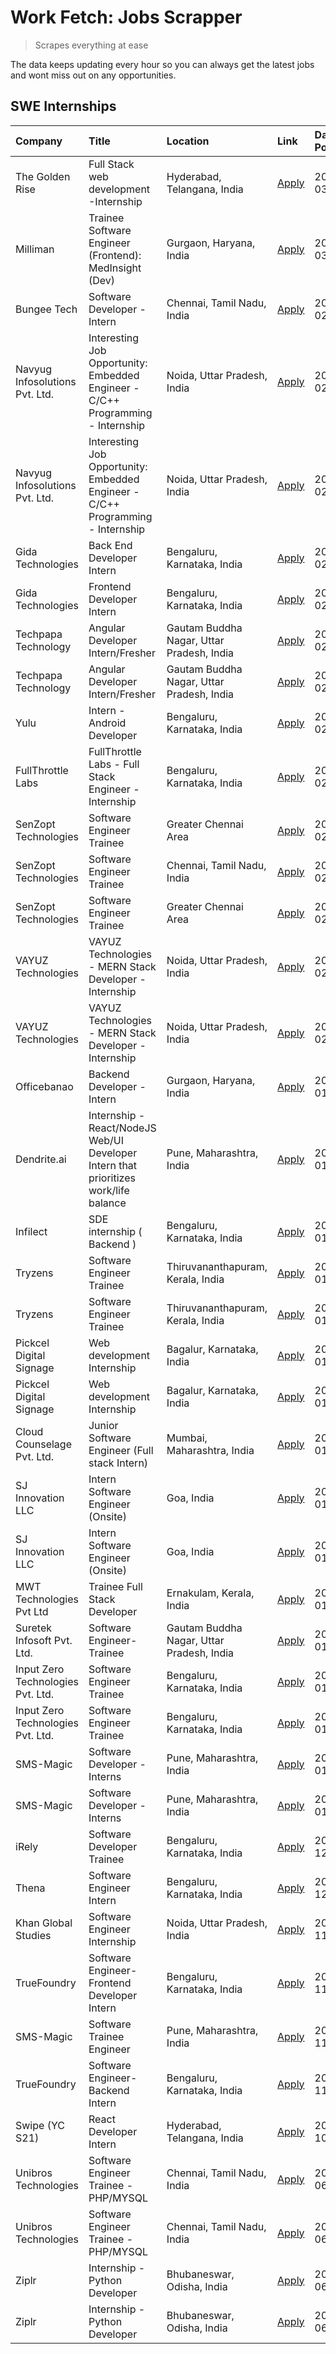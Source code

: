 # Work Fetch: Jobs Scrapper
> Scrapes everything at ease

The data keeps updating every hour so you can always get the latest jobs and wont miss out on any opportunities.

## SWE Internships
<!--START_SECTION:workfetch-->
| Company                           | Title                                                                                | Location                                  | Link                                                                                                                                                                                                                                                                                                           | Date Posted   |
|:----------------------------------|:-------------------------------------------------------------------------------------|:------------------------------------------|:---------------------------------------------------------------------------------------------------------------------------------------------------------------------------------------------------------------------------------------------------------------------------------------------------------------|:--------------|
| The Golden Rise                   | Full Stack web development -Internship                                               | Hyderabad, Telangana, India               | [Apply](https://in.linkedin.com/jobs/view/full-stack-web-development-internship-at-the-golden-rise-3847033236?position=36&pageNum=0&refId=tevhFXOPygzRqraqg8ILxw%3D%3D&trackingId=a3p7OUmMBqK4JVdMQzjz4Q%3D%3D&trk=public_jobs_jserp-result_search-card)                                                       | 2024-03-05    |
| Milliman                          | Trainee Software Engineer (Frontend): MedInsight (Dev)                               | Gurgaon, Haryana, India                   | [Apply](https://in.linkedin.com/jobs/view/trainee-software-engineer-frontend-medinsight-dev-at-milliman-3792874280?position=5&pageNum=0&refId=tevhFXOPygzRqraqg8ILxw%3D%3D&trackingId=6UliBdNMW7tiUa359SwjBw%3D%3D&trk=public_jobs_jserp-result_search-card)                                                   | 2024-03-01    |
| Bungee Tech                       | Software Developer - Intern                                                          | Chennai, Tamil Nadu, India                | [Apply](https://in.linkedin.com/jobs/view/software-developer-intern-at-bungee-tech-3842220746?position=46&pageNum=0&refId=tevhFXOPygzRqraqg8ILxw%3D%3D&trackingId=4v7owFsPR3NWU4Z2zxhIVg%3D%3D&trk=public_jobs_jserp-result_search-card)                                                                       | 2024-02-28    |
| Navyug Infosolutions Pvt. Ltd.    | Interesting Job Opportunity: Embedded Engineer - C/C++ Programming - Internship      | Noida, Uttar Pradesh, India               | [Apply](https://in.linkedin.com/jobs/view/interesting-job-opportunity-embedded-engineer-c-c%2B%2B-programming-internship-at-navyug-infosolutions-pvt-ltd-3833888454?position=60&pageNum=0&refId=tevhFXOPygzRqraqg8ILxw%3D%3D&trackingId=3dJ1ZQr7XzIQe6NhtLIQdA%3D%3D&trk=public_jobs_jserp-result_search-card) | 2024-02-24    |
| Navyug Infosolutions Pvt. Ltd.    | Interesting Job Opportunity: Embedded Engineer - C/C++ Programming - Internship      | Noida, Uttar Pradesh, India               | [Apply](https://in.linkedin.com/jobs/view/interesting-job-opportunity-embedded-engineer-c-c%2B%2B-programming-internship-at-navyug-infosolutions-pvt-ltd-3833888454?position=10&pageNum=5&refId=GVKkehbt5XhDXVvx4Jg5nw%3D%3D&trackingId=JnqDtR8X0fxc6vJslBVYPA%3D%3D&trk=public_jobs_jserp-result_search-card) | 2024-02-24    |
| Gida Technologies                 | Back End Developer Intern                                                            | Bengaluru, Karnataka, India               | [Apply](https://in.linkedin.com/jobs/view/back-end-developer-intern-at-gida-technologies-3836849295?position=45&pageNum=0&refId=tevhFXOPygzRqraqg8ILxw%3D%3D&trackingId=mpJydwzvna1z3qKXZRldbQ%3D%3D&trk=public_jobs_jserp-result_search-card)                                                                 | 2024-02-23    |
| Gida Technologies                 | Frontend Developer Intern                                                            | Bengaluru, Karnataka, India               | [Apply](https://in.linkedin.com/jobs/view/frontend-developer-intern-at-gida-technologies-3836040945?position=11&pageNum=0&refId=tevhFXOPygzRqraqg8ILxw%3D%3D&trackingId=JxPuJJiS1jcI2XWnDFTFRA%3D%3D&trk=public_jobs_jserp-result_search-card)                                                                 | 2024-02-21    |
| Techpapa Technology               | Angular Developer Intern/Fresher                                                     | Gautam Buddha Nagar, Uttar Pradesh, India | [Apply](https://in.linkedin.com/jobs/view/angular-developer-intern-fresher-at-techpapa-technology-3834305862?position=52&pageNum=0&refId=tevhFXOPygzRqraqg8ILxw%3D%3D&trackingId=kwxt9QHcsI0SzBlM0RHn9g%3D%3D&trk=public_jobs_jserp-result_search-card)                                                        | 2024-02-20    |
| Techpapa Technology               | Angular Developer Intern/Fresher                                                     | Gautam Buddha Nagar, Uttar Pradesh, India | [Apply](https://in.linkedin.com/jobs/view/angular-developer-intern-fresher-at-techpapa-technology-3834305862?position=2&pageNum=5&refId=GVKkehbt5XhDXVvx4Jg5nw%3D%3D&trackingId=99QAuXh%2BF3a659uo2Hz%2Bqw%3D%3D&trk=public_jobs_jserp-result_search-card)                                                     | 2024-02-20    |
| Yulu                              | Intern - Android Developer                                                           | Bengaluru, Karnataka, India               | [Apply](https://in.linkedin.com/jobs/view/intern-android-developer-at-yulu-3834459982?position=48&pageNum=0&refId=tevhFXOPygzRqraqg8ILxw%3D%3D&trackingId=Hj8kjQ2L%2F4sIEqKq8h3zTA%3D%3D&trk=public_jobs_jserp-result_search-card)                                                                             | 2024-02-19    |
| FullThrottle Labs                 | FullThrottle Labs - Full Stack Engineer - Internship                                 | Bengaluru, Karnataka, India               | [Apply](https://in.linkedin.com/jobs/view/fullthrottle-labs-full-stack-engineer-internship-at-fullthrottle-labs-3829636016?position=50&pageNum=0&refId=tevhFXOPygzRqraqg8ILxw%3D%3D&trackingId=RFu%2Bp2cGAhLzqRXq2BR3UQ%3D%3D&trk=public_jobs_jserp-result_search-card)                                        | 2024-02-17    |
| SenZopt Technologies              | Software Engineer Trainee                                                            | Greater Chennai Area                      | [Apply](https://in.linkedin.com/jobs/view/software-engineer-trainee-at-senzopt-technologies-3827688781?position=27&pageNum=0&refId=tevhFXOPygzRqraqg8ILxw%3D%3D&trackingId=JeUCT3cKcj6pad0fNa6Uwg%3D%3D&trk=public_jobs_jserp-result_search-card)                                                              | 2024-02-12    |
| SenZopt Technologies              | Software Engineer Trainee                                                            | Chennai, Tamil Nadu, India                | [Apply](https://in.linkedin.com/jobs/view/software-engineer-trainee-at-senzopt-technologies-3827686880?position=40&pageNum=0&refId=tevhFXOPygzRqraqg8ILxw%3D%3D&trackingId=C3VgwQ%2FK58Gw0VqRDNcqww%3D%3D&trk=public_jobs_jserp-result_search-card)                                                            | 2024-02-12    |
| SenZopt Technologies              | Software Engineer Trainee                                                            | Greater Chennai Area                      | [Apply](https://in.linkedin.com/jobs/view/software-engineer-trainee-at-senzopt-technologies-3827688781?position=2&pageNum=2&refId=ZZkafoJlsXFYRbiMeXAGkw%3D%3D&trackingId=%2FvmuH1cwW%2BTANNgUkNjS0Q%3D%3D&trk=public_jobs_jserp-result_search-card)                                                           | 2024-02-12    |
| VAYUZ Technologies                | VAYUZ Technologies - MERN Stack Developer - Internship                               | Noida, Uttar Pradesh, India               | [Apply](https://in.linkedin.com/jobs/view/vayuz-technologies-mern-stack-developer-internship-at-vayuz-technologies-3822619356?position=53&pageNum=0&refId=tevhFXOPygzRqraqg8ILxw%3D%3D&trackingId=JEgHDDP8FUQ4i2bXCBjasg%3D%3D&trk=public_jobs_jserp-result_search-card)                                       | 2024-02-10    |
| VAYUZ Technologies                | VAYUZ Technologies - MERN Stack Developer - Internship                               | Noida, Uttar Pradesh, India               | [Apply](https://in.linkedin.com/jobs/view/vayuz-technologies-mern-stack-developer-internship-at-vayuz-technologies-3822619356?position=3&pageNum=5&refId=GVKkehbt5XhDXVvx4Jg5nw%3D%3D&trackingId=M%2BT26w5zq6ggf3CcDIgK%2BA%3D%3D&trk=public_jobs_jserp-result_search-card)                                    | 2024-02-10    |
| Officebanao                       | Backend Developer - Intern                                                           | Gurgaon, Haryana, India                   | [Apply](https://in.linkedin.com/jobs/view/backend-developer-intern-at-officebanao-3814263731?position=19&pageNum=0&refId=tevhFXOPygzRqraqg8ILxw%3D%3D&trackingId=vZlkP5LjU1bmOdSwq4bgnA%3D%3D&trk=public_jobs_jserp-result_search-card)                                                                        | 2024-01-31    |
| Dendrite.ai                       | Internship - React/NodeJS Web/UI Developer Intern that prioritizes work/life balance | Pune, Maharashtra, India                  | [Apply](https://in.linkedin.com/jobs/view/internship-react-nodejs-web-ui-developer-intern-that-prioritizes-work-life-balance-at-dendrite-ai-3818948068?position=25&pageNum=0&refId=tevhFXOPygzRqraqg8ILxw%3D%3D&trackingId=crUqN%2BuBiMb7cdwtsvbXsg%3D%3D&trk=public_jobs_jserp-result_search-card)            | 2024-01-31    |
| Infilect                          | SDE internship ( Backend )                                                           | Bengaluru, Karnataka, India               | [Apply](https://in.linkedin.com/jobs/view/sde-internship-backend-at-infilect-3815120558?position=20&pageNum=0&refId=tevhFXOPygzRqraqg8ILxw%3D%3D&trackingId=tGvTwbQ6GgD4ebBW8CIYlA%3D%3D&trk=public_jobs_jserp-result_search-card)                                                                             | 2024-01-25    |
| Tryzens                           | Software Engineer Trainee                                                            | Thiruvananthapuram, Kerala, India         | [Apply](https://in.linkedin.com/jobs/view/software-engineer-trainee-at-tryzens-3809363491?position=32&pageNum=0&refId=tevhFXOPygzRqraqg8ILxw%3D%3D&trackingId=8xnH4QzBl2jPv29Jm0lnIg%3D%3D&trk=public_jobs_jserp-result_search-card)                                                                           | 2024-01-18    |
| Tryzens                           | Software Engineer Trainee                                                            | Thiruvananthapuram, Kerala, India         | [Apply](https://in.linkedin.com/jobs/view/software-engineer-trainee-at-tryzens-3809363491?position=7&pageNum=2&refId=ZZkafoJlsXFYRbiMeXAGkw%3D%3D&trackingId=1NPpUAliUN8wA4Zzu4WgCg%3D%3D&trk=public_jobs_jserp-result_search-card)                                                                            | 2024-01-18    |
| Pickcel Digital Signage           | Web development Internship                                                           | Bagalur, Karnataka, India                 | [Apply](https://in.linkedin.com/jobs/view/web-development-internship-at-pickcel-digital-signage-3826062393?position=58&pageNum=0&refId=tevhFXOPygzRqraqg8ILxw%3D%3D&trackingId=3KYuXE5dBvvERHKU5kIGJQ%3D%3D&trk=public_jobs_jserp-result_search-card)                                                          | 2024-01-15    |
| Pickcel Digital Signage           | Web development Internship                                                           | Bagalur, Karnataka, India                 | [Apply](https://in.linkedin.com/jobs/view/web-development-internship-at-pickcel-digital-signage-3826062393?position=8&pageNum=5&refId=GVKkehbt5XhDXVvx4Jg5nw%3D%3D&trackingId=s4XSt19cXvq9dnYmcxAKyg%3D%3D&trk=public_jobs_jserp-result_search-card)                                                           | 2024-01-15    |
| Cloud Counselage Pvt. Ltd.        | Junior Software Engineer (Full stack Intern)                                         | Mumbai, Maharashtra, India                | [Apply](https://in.linkedin.com/jobs/view/junior-software-engineer-full-stack-intern-at-cloud-counselage-pvt-ltd-3803132814?position=21&pageNum=0&refId=tevhFXOPygzRqraqg8ILxw%3D%3D&trackingId=DyY2069HSyfCge4eKaViaA%3D%3D&trk=public_jobs_jserp-result_search-card)                                         | 2024-01-11    |
| SJ Innovation LLC                 | Intern Software Engineer (Onsite)                                                    | Goa, India                                | [Apply](https://in.linkedin.com/jobs/view/intern-software-engineer-onsite-at-sj-innovation-llc-3799959011?position=35&pageNum=0&refId=tevhFXOPygzRqraqg8ILxw%3D%3D&trackingId=Dql4ZxP8exQCbUOWEFwP1Q%3D%3D&trk=public_jobs_jserp-result_search-card)                                                           | 2024-01-11    |
| SJ Innovation LLC                 | Intern Software Engineer (Onsite)                                                    | Goa, India                                | [Apply](https://in.linkedin.com/jobs/view/intern-software-engineer-onsite-at-sj-innovation-llc-3799959011?position=10&pageNum=2&refId=ZZkafoJlsXFYRbiMeXAGkw%3D%3D&trackingId=zjw95EDB70Y0JWkqguruJw%3D%3D&trk=public_jobs_jserp-result_search-card)                                                           | 2024-01-11    |
| MWT Technologies Pvt Ltd          | Trainee Full Stack Developer                                                         | Ernakulam, Kerala, India                  | [Apply](https://in.linkedin.com/jobs/view/trainee-full-stack-developer-at-mwt-technologies-pvt-ltd-3800921715?position=6&pageNum=0&refId=tevhFXOPygzRqraqg8ILxw%3D%3D&trackingId=H%2BHlX3oOrtXRTzFyPRHOSA%3D%3D&trk=public_jobs_jserp-result_search-card)                                                      | 2024-01-09    |
| Suretek Infosoft Pvt. Ltd.        | Software Engineer-Trainee                                                            | Gautam Buddha Nagar, Uttar Pradesh, India | [Apply](https://in.linkedin.com/jobs/view/software-engineer-trainee-at-suretek-infosoft-pvt-ltd-3800934643?position=16&pageNum=0&refId=tevhFXOPygzRqraqg8ILxw%3D%3D&trackingId=Dc%2FuQQyqXBg%2BqXSnbOBXMg%3D%3D&trk=public_jobs_jserp-result_search-card)                                                      | 2024-01-09    |
| Input Zero Technologies Pvt. Ltd. | Software Engineer Trainee                                                            | Bengaluru, Karnataka, India               | [Apply](https://in.linkedin.com/jobs/view/software-engineer-trainee-at-input-zero-technologies-pvt-ltd-3800927643?position=26&pageNum=0&refId=tevhFXOPygzRqraqg8ILxw%3D%3D&trackingId=M3qT1eGKXTevVFblsJhusQ%3D%3D&trk=public_jobs_jserp-result_search-card)                                                   | 2024-01-09    |
| Input Zero Technologies Pvt. Ltd. | Software Engineer Trainee                                                            | Bengaluru, Karnataka, India               | [Apply](https://in.linkedin.com/jobs/view/software-engineer-trainee-at-input-zero-technologies-pvt-ltd-3800927643?position=1&pageNum=2&refId=ZZkafoJlsXFYRbiMeXAGkw%3D%3D&trackingId=OuZW6knDD4ffAkTuLuD98w%3D%3D&trk=public_jobs_jserp-result_search-card)                                                    | 2024-01-09    |
| SMS-Magic                         | Software Developer -Interns                                                          | Pune, Maharashtra, India                  | [Apply](https://in.linkedin.com/jobs/view/software-developer-interns-at-sms-magic-3799485343?position=28&pageNum=0&refId=tevhFXOPygzRqraqg8ILxw%3D%3D&trackingId=2%2FzAVz1FxznLByfdrG0qEA%3D%3D&trk=public_jobs_jserp-result_search-card)                                                                      | 2024-01-05    |
| SMS-Magic                         | Software Developer -Interns                                                          | Pune, Maharashtra, India                  | [Apply](https://in.linkedin.com/jobs/view/software-developer-interns-at-sms-magic-3799485343?position=3&pageNum=2&refId=ZZkafoJlsXFYRbiMeXAGkw%3D%3D&trackingId=TZxmRlKvYDbx2d35r%2BH17A%3D%3D&trk=public_jobs_jserp-result_search-card)                                                                       | 2024-01-05    |
| iRely                             | Software Developer Trainee                                                           | Bengaluru, Karnataka, India               | [Apply](https://in.linkedin.com/jobs/view/software-developer-trainee-at-irely-3801577534?position=10&pageNum=0&refId=tevhFXOPygzRqraqg8ILxw%3D%3D&trackingId=WDUnv%2BfGZ7mXV2CHryNBKw%3D%3D&trk=public_jobs_jserp-result_search-card)                                                                          | 2023-12-22    |
| Thena                             | Software Engineer Intern                                                             | Bengaluru, Karnataka, India               | [Apply](https://in.linkedin.com/jobs/view/software-engineer-intern-at-thena-3778731751?position=13&pageNum=0&refId=tevhFXOPygzRqraqg8ILxw%3D%3D&trackingId=s9Fl5hsXlG1gP4VtW4Nc4A%3D%3D&trk=public_jobs_jserp-result_search-card)                                                                              | 2023-12-05    |
| Khan Global Studies               | Software Engineer Internship                                                         | Noida, Uttar Pradesh, India               | [Apply](https://in.linkedin.com/jobs/view/software-engineer-internship-at-khan-global-studies-3766942197?position=44&pageNum=0&refId=tevhFXOPygzRqraqg8ILxw%3D%3D&trackingId=aHzK4LgJYYWwaoB5jyJ4iw%3D%3D&trk=public_jobs_jserp-result_search-card)                                                            | 2023-11-27    |
| TrueFoundry                       | Software Engineer- Frontend Developer Intern                                         | Bengaluru, Karnataka, India               | [Apply](https://in.linkedin.com/jobs/view/software-engineer-frontend-developer-intern-at-truefoundry-3790095058?position=12&pageNum=0&refId=tevhFXOPygzRqraqg8ILxw%3D%3D&trackingId=DxvGIGT%2FOLMvaqeJ4csSrg%3D%3D&trk=public_jobs_jserp-result_search-card)                                                   | 2023-11-24    |
| SMS-Magic                         | Software Trainee Engineer                                                            | Pune, Maharashtra, India                  | [Apply](https://in.linkedin.com/jobs/view/software-trainee-engineer-at-sms-magic-3761409781?position=23&pageNum=0&refId=tevhFXOPygzRqraqg8ILxw%3D%3D&trackingId=yCOCgInUNUlWzjCJ0BFQQg%3D%3D&trk=public_jobs_jserp-result_search-card)                                                                         | 2023-11-16    |
| TrueFoundry                       | Software Engineer-Backend Intern                                                     | Bengaluru, Karnataka, India               | [Apply](https://in.linkedin.com/jobs/view/software-engineer-backend-intern-at-truefoundry-3779508170?position=24&pageNum=0&refId=tevhFXOPygzRqraqg8ILxw%3D%3D&trackingId=d2MyAJg1cfmRy1f3G21k7A%3D%3D&trk=public_jobs_jserp-result_search-card)                                                                | 2023-11-10    |
| Swipe (YC S21)                    | React Developer Intern                                                               | Hyderabad, Telangana, India               | [Apply](https://in.linkedin.com/jobs/view/react-developer-intern-at-swipe-yc-s21-3737600089?position=14&pageNum=0&refId=tevhFXOPygzRqraqg8ILxw%3D%3D&trackingId=deMojdVns66lXoGOJA%2Bnjw%3D%3D&trk=public_jobs_jserp-result_search-card)                                                                       | 2023-10-13    |
| Unibros Technologies              | Software Engineer Trainee - PHP/MYSQL                                                | Chennai, Tamil Nadu, India                | [Apply](https://in.linkedin.com/jobs/view/software-engineer-trainee-php-mysql-at-unibros-technologies-3656599241?position=30&pageNum=0&refId=tevhFXOPygzRqraqg8ILxw%3D%3D&trackingId=A2HTZJOeqpdYk8TcNMaEng%3D%3D&trk=public_jobs_jserp-result_search-card)                                                    | 2023-06-12    |
| Unibros Technologies              | Software Engineer Trainee - PHP/MYSQL                                                | Chennai, Tamil Nadu, India                | [Apply](https://in.linkedin.com/jobs/view/software-engineer-trainee-php-mysql-at-unibros-technologies-3656599241?position=5&pageNum=2&refId=ZZkafoJlsXFYRbiMeXAGkw%3D%3D&trackingId=u%2FQ%2FUvnQOGSPfMKuwm02Rg%3D%3D&trk=public_jobs_jserp-result_search-card)                                                 | 2023-06-12    |
| Ziplr                             | Internship - Python Developer                                                        | Bhubaneswar, Odisha, India                | [Apply](https://in.linkedin.com/jobs/view/internship-python-developer-at-ziplr-3645677592?position=55&pageNum=0&refId=tevhFXOPygzRqraqg8ILxw%3D%3D&trackingId=6eQUch8ZZu8kWKrUIij0YA%3D%3D&trk=public_jobs_jserp-result_search-card)                                                                           | 2023-06-02    |
| Ziplr                             | Internship - Python Developer                                                        | Bhubaneswar, Odisha, India                | [Apply](https://in.linkedin.com/jobs/view/internship-python-developer-at-ziplr-3645677592?position=5&pageNum=5&refId=GVKkehbt5XhDXVvx4Jg5nw%3D%3D&trackingId=E1GBlm7WQy6kAlOBv3JyWA%3D%3D&trk=public_jobs_jserp-result_search-card)                                                                            | 2023-06-02    |
<!--END_SECTION:workfetch-->
